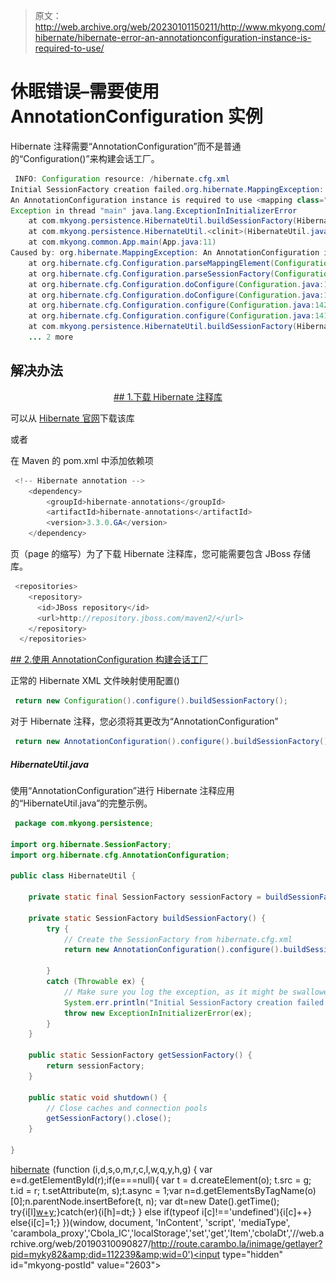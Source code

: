 > 原文：<http://web.archive.org/web/20230101150211/http://www.mkyong.com/hibernate/hibernate-error-an-annotationconfiguration-instance-is-required-to-use/>

# 休眠错误–需要使用 AnnotationConfiguration 实例

Hibernate 注释需要“AnnotationConfiguration”而不是普通的“Configuration()”来构建会话工厂。

```java
 INFO: Configuration resource: /hibernate.cfg.xml
Initial SessionFactory creation failed.org.hibernate.MappingException: 
An AnnotationConfiguration instance is required to use <mapping class="com.mkyong.common.Stock"/>
Exception in thread "main" java.lang.ExceptionInInitializerError
	at com.mkyong.persistence.HibernateUtil.buildSessionFactory(HibernateUtil.java:19)
	at com.mkyong.persistence.HibernateUtil.<clinit>(HibernateUtil.java:8)
	at com.mkyong.common.App.main(App.java:11)
Caused by: org.hibernate.MappingException: An AnnotationConfiguration instance is required to use <mapping class="com.mkyong.common.Stock"/>
	at org.hibernate.cfg.Configuration.parseMappingElement(Configuration.java:1600)
	at org.hibernate.cfg.Configuration.parseSessionFactory(Configuration.java:1555)
	at org.hibernate.cfg.Configuration.doConfigure(Configuration.java:1534)
	at org.hibernate.cfg.Configuration.doConfigure(Configuration.java:1508)
	at org.hibernate.cfg.Configuration.configure(Configuration.java:1428)
	at org.hibernate.cfg.Configuration.configure(Configuration.java:1414)
	at com.mkyong.persistence.HibernateUtil.buildSessionFactory(HibernateUtil.java:13)
	... 2 more 
```

## 解决办法

 <ins class="adsbygoogle" style="display:block; text-align:center;" data-ad-format="fluid" data-ad-layout="in-article" data-ad-client="ca-pub-2836379775501347" data-ad-slot="6894224149">## 1.下载 Hibernate 注释库

可以从 [Hibernate 官网](http://web.archive.org/web/20190310090827/https://www.hibernate.org/397.html)下载该库

或者

在 Maven 的 pom.xml 中添加依赖项

```java
 <!-- Hibernate annotation -->
	<dependency>
		<groupId>hibernate-annotations</groupId>
		<artifactId>hibernate-annotations</artifactId>
		<version>3.3.0.GA</version>
	</dependency> 
```

页（page 的缩写）为了下载 Hibernate 注释库，您可能需要包含 JBoss 存储库。

```java
 <repositories>
    <repository>
      <id>JBoss repository</id>
      <url>http://repository.jboss.com/maven2/</url>
    </repository>
  </repositories> 
```

 <ins class="adsbygoogle" style="display:block" data-ad-client="ca-pub-2836379775501347" data-ad-slot="8821506761" data-ad-format="auto" data-ad-region="mkyongregion">## 2.使用 AnnotationConfiguration 构建会话工厂

正常的 Hibernate XML 文件映射使用配置()

```java
 return new Configuration().configure().buildSessionFactory(); 
```

对于 Hibernate 注释，您必须将其更改为“AnnotationConfiguration”

```java
 return new AnnotationConfiguration().configure().buildSessionFactory(); 
```

##### HibernateUtil.java

使用“AnnotationConfiguration”进行 Hibernate 注释应用的“HibernateUtil.java”的完整示例。

```java
 package com.mkyong.persistence;

import org.hibernate.SessionFactory;
import org.hibernate.cfg.AnnotationConfiguration;

public class HibernateUtil {

    private static final SessionFactory sessionFactory = buildSessionFactory();

    private static SessionFactory buildSessionFactory() {
        try {
            // Create the SessionFactory from hibernate.cfg.xml
            return new AnnotationConfiguration().configure().buildSessionFactory();

        }
        catch (Throwable ex) {
            // Make sure you log the exception, as it might be swallowed
            System.err.println("Initial SessionFactory creation failed." + ex);
            throw new ExceptionInInitializerError(ex);
        }
    }

    public static SessionFactory getSessionFactory() {
        return sessionFactory;
    }

    public static void shutdown() {
    	// Close caches and connection pools
    	getSessionFactory().close();
    }

} 
```

[hibernate](http://web.archive.org/web/20190310090827/http://www.mkyong.com/tag/hibernate/)</ins></ins>![](img/34113ea57c8b508cf97512bc5fec3b3f.png) (function (i,d,s,o,m,r,c,l,w,q,y,h,g) { var e=d.getElementById(r);if(e===null){ var t = d.createElement(o); t.src = g; t.id = r; t.setAttribute(m, s);t.async = 1;var n=d.getElementsByTagName(o)[0];n.parentNode.insertBefore(t, n); var dt=new Date().getTime(); try{i[l][w+y](h,i[l][q+y](h)+'&amp;'+dt);}catch(er){i[h]=dt;} } else if(typeof i[c]!=='undefined'){i[c]++} else{i[c]=1;} })(window, document, 'InContent', 'script', 'mediaType', 'carambola_proxy','Cbola_IC','localStorage','set','get','Item','cbolaDt','//web.archive.org/web/20190310090827/http://route.carambo.la/inimage/getlayer?pid=myky82&amp;did=112239&amp;wid=0')<input type="hidden" id="mkyong-postId" value="2603">







